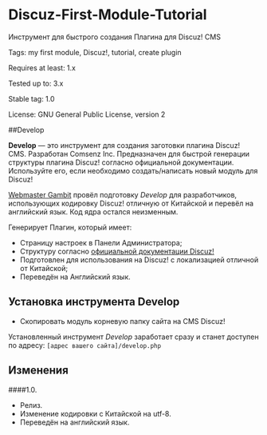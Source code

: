 # Discuz-First-Module-Tutorial
Инструмент для быстрого создания Плагина для Discuz! CMS

 Tags: my first module, Discuz!, tutorial, create plugin

 Requires at least: 1.x

 Tested up to: 3.x

 Stable tag: 1.0

 License: GNU General Public License, version 2

##Develop

**Develop** — это инструмент для создания заготовки плагина Discuz! CMS. Разработан Comsenz Inc.
Предназначен для быстрой генерации структуры плагина Discuz! согласно официальной документации.
Используйте его, если необходимо создать/написать новый модуль для Discuz!

[Webmaster Gambit](http://webmaster-gambit.ru "Webmaster Gambit") провёл подготовку *Develop* для разработчиков, использующих кодировку Discuz! отличную от Китайской и перевёл на английский язык.
Код ядра остался неизменным.

 Генерирует Плагин, который имеет:
 - Страницу настроек в Панели Администратора;
 - Структуру согласно [официальной документации Discuz!](http://open.discuz.net/?ac=document&page=faq "официальной документации Discuz!")
 - Подготовлен для использования на Discuz! c локализацией отличной от Китайской;
 - Переведён на Английский язык.

## Установка инструмента Develop

- Скопировать модуль корневую папку сайта на CMS Discuz!

Установленный инструмент *Develop* заработает сразу и станет доступен по адресу:
        `[адрес вашего сайта]/develop.php`

## Изменения

####1.0.
 - Релиз.
 - Изменение кодировки с Китайской на utf-8.
 - Переведён на английский язык.